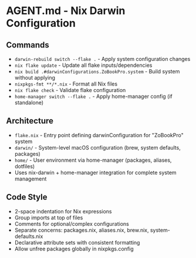 # AGENT.md - Nix Darwin Configuration

## Commands
- `darwin-rebuild switch --flake .` - Apply system configuration changes
- `nix flake update` - Update all flake inputs/dependencies
- `nix build .#darwinConfigurations.ZoBookPro.system` - Build system without applying
- `nixpkgs-fmt **/*.nix` - Format all Nix files
- `nix flake check` - Validate flake configuration
- `home-manager switch --flake .` - Apply home-manager config (if standalone)

## Architecture
- `flake.nix` - Entry point defining darwinConfiguration for "ZoBookPro" system
- `darwin/` - System-level macOS configuration (brew, system defaults, packages)
- `home/` - User environment via home-manager (packages, aliases, dotfiles)
- Uses nix-darwin + home-manager integration for complete system management

## Code Style
- 2-space indentation for Nix expressions
- Group imports at top of files
- Comments for optional/complex configurations
- Separate concerns: packages.nix, aliases.nix, brew.nix, system-defaults.nix
- Declarative attribute sets with consistent formatting
- Allow unfree packages globally in nixpkgs.config
